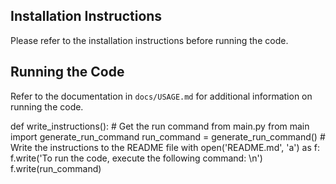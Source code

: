 ## Installation Instructions

Please refer to the installation instructions before running the code.

## Running the Code

Refer to the documentation in `docs/USAGE.md` for additional information on running the code.

def write_instructions():
    # Get the run command from main.py
    from main import generate_run_command
    run_command = generate_run_command()
    # Write the instructions to the README file
    with open('README.md', 'a') as f:
        f.write('To run the code, execute the following command: \n')
        f.write(run_command)